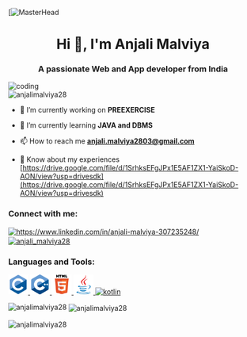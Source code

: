 [![MasterHead](https://www.michaelpage.co.in/sites/michaelpage.co.in/files/2022-05/Software%20Developer.jpg)
<h1 align="center">Hi 👋, I'm Anjali Malviya</h1>
<h3 align="center">A passionate Web and App developer from India</h3>
<img allign="right" alt="coding" width="400" src="https://media.tenor.com/S59bPkT0pqcAAAAC/programming.gif"
<p align="left"> <img src="https://komarev.com/ghpvc/?username=anjalimalviya28&label=Profile%20views&color=0e75b6&style=flat" alt="anjalimalviya28" /> </p>

- 🔭 I’m currently working on **PREEXERCISE**

- 🌱 I’m currently learning **JAVA and DBMS**

- 📫 How to reach me **anjali.malviya2803@gmail.com**

- 📄 Know about my experiences [https://drive.google.com/file/d/1SrhksEFgJPx1E5AF1ZX1-YaiSkoD-AON/view?usp=drivesdk](https://drive.google.com/file/d/1SrhksEFgJPx1E5AF1ZX1-YaiSkoD-AON/view?usp=drivesdk)
<h3 align="left">Connect with me:</h3>
<p align="left">
<a href="https://linkedin.com/in/https://www.linkedin.com/in/anjali-malviya-307235248/" target="blank"><img align="center" src="https://raw.githubusercontent.com/rahuldkjain/github-profile-readme-generator/master/src/images/icons/Social/linked-in-alt.svg" alt="https://www.linkedin.com/in/anjali-malviya-307235248/" height="30" width="40" /></a>
<a href="https://instagram.com/anjali_malviya28" target="blank"><img align="center" src="https://raw.githubusercontent.com/rahuldkjain/github-profile-readme-generator/master/src/images/icons/Social/instagram.svg" alt="anjali_malviya28" height="30" width="40" /></a>
</p>

<h3 align="left">Languages and Tools:</h3>
<p align="left"> <a href="https://www.cprogramming.com/" target="_blank" rel="noreferrer"> <img src="https://raw.githubusercontent.com/devicons/devicon/master/icons/c/c-original.svg" alt="c" width="40" height="40"/> </a> <a href="https://www.w3schools.com/cpp/" target="_blank" rel="noreferrer"> <img src="https://raw.githubusercontent.com/devicons/devicon/master/icons/cplusplus/cplusplus-original.svg" alt="cplusplus" width="40" height="40"/> </a> <a href="https://www.w3.org/html/" target="_blank" rel="noreferrer"> <img src="https://raw.githubusercontent.com/devicons/devicon/master/icons/html5/html5-original-wordmark.svg" alt="html5" width="40" height="40"/> </a> <a href="https://www.java.com" target="_blank" rel="noreferrer"> <img src="https://raw.githubusercontent.com/devicons/devicon/master/icons/java/java-original.svg" alt="java" width="40" height="40"/> </a> <a href="https://kotlinlang.org" target="_blank" rel="noreferrer"> <img src="https://www.vectorlogo.zone/logos/kotlinlang/kotlinlang-icon.svg" alt="kotlin" width="40" height="40"/> </a> </p>

<p><img align="left" src="https://github-readme-stats.vercel.app/api/top-langs?username=anjalimalviya28&show_icons=true&locale=en&layout=compact" alt="anjalimalviya28" /></p>

<p>&nbsp;<img align="center" src="https://github-readme-stats.vercel.app/api?username=anjalimalviya28&show_icons=true&locale=en" alt="anjalimalviya28" /></p>

<p><img align="center" src="https://github-readme-streak-stats.herokuapp.com/?user=anjalimalviya28&" alt="anjalimalviya28" /></p>


